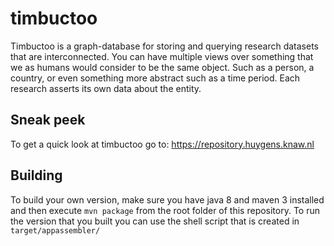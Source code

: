 # timbuctoo

Timbuctoo is a graph-database for storing and querying research datasets that are interconnected. 
You can have multiple views over something that we as humans would consider to be the same object. 
Such as a person, a country, or even something more abstract such as a time period. 
Each research asserts its own data about the entity.

## Sneak peek

To get a quick look at timbuctoo go to: https://repository.huygens.knaw.nl

## Building

To build your own version, make sure you have java 8 and maven 3 installed and then execute `mvn package` from the root folder of this repository.
To run the version that you built you can use the shell script that is created in `target/appassembler/`
